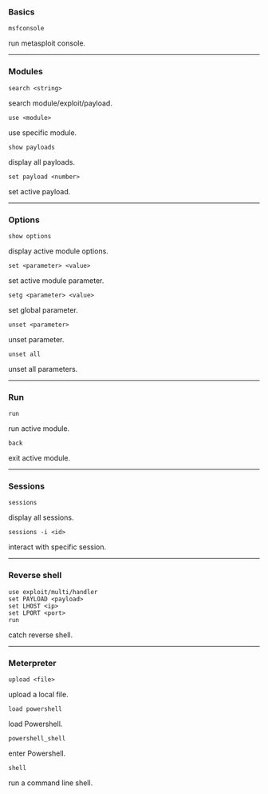 ### Basics
```
msfconsole
```
run metasploit console.
___
### Modules
```
search <string>
```
search module/exploit/payload.
```
use <module>
```
use specific module.
```
show payloads
```
display all payloads.
```
set payload <number>
```
set active payload.
___
### Options
```
show options
```
display active module options.
```
set <parameter> <value>
```
set active module parameter.
```
setg <parameter> <value>
```
set global parameter.
```
unset <parameter>
```
unset parameter.
```
unset all
```
unset all parameters.
___
### Run
```
run
```
run active module.
```
back
```
exit active module.
___
### Sessions
```
sessions
```
display all sessions.
```
sessions -i <id>
```
interact with specific session.
___
### Reverse shell
```
use exploit/multi/handler
set PAYLOAD <payload>
set LHOST <ip>
set LPORT <port>
run
```
catch reverse shell.
___
### Meterpreter
```
upload <file>
```
upload a local file.
```
load powershell
```
load Powershell.
```
powershell_shell
```
enter Powershell.
```
shell
```
run a command line shell.